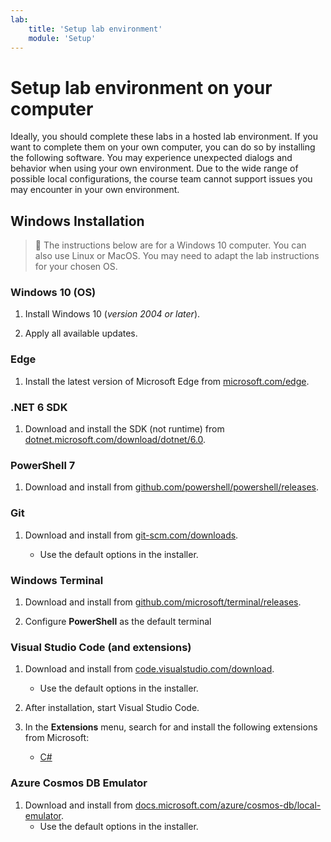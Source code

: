 ```yaml
---
lab:
    title: 'Setup lab environment'
    module: 'Setup'
---
```


# Setup lab environment on your computer

Ideally, you should complete these labs in a hosted lab environment. If you want to complete them on your own computer, you can do so by installing the following software. You may experience unexpected dialogs and behavior when using your own environment. Due to the wide range of possible local configurations, the course team cannot support issues you may encounter in your own environment.

## Windows Installation

> &#128221; The instructions below are for a Windows 10 computer. You can also use Linux or MacOS. You may need to adapt the lab instructions for your chosen OS.

### Windows 10 (OS)

1. Install Windows 10 (*version 2004 or later*).

1. Apply all available updates.

### Edge

1. Install the latest version of Microsoft Edge from [microsoft.com/edge].

### .NET 6 SDK

1. Download and install the SDK (not runtime) from [dotnet.microsoft.com/download/dotnet/6.0].

### PowerShell 7

1. Download and install from [github.com/powershell/powershell/releases].

### Git

1. Download and install from [git-scm.com/downloads].

    - Use the default options in the installer.

### Windows Terminal

1. Download and install from [github.com/microsoft/terminal/releases].

1. Configure **PowerShell** as the default terminal

### Visual Studio Code (and extensions)

1. Download and install from [code.visualstudio.com/download].

    - Use the default options in the installer.

1. After installation, start Visual Studio Code.

1. In the **Extensions** menu, search for and install the following extensions from Microsoft:

    - [C#][marketplace.visualstudio.com/ms-dotnettools.csharp]

### Azure Cosmos DB Emulator

1. Download and install from [docs.microsoft.com/azure/cosmos-db/local-emulator].
    - Use the default options in the installer.

[code.visualstudio.com/download]: https://code.visualstudio.com/download
[docs.microsoft.com/azure/cosmos-db/local-emulator]: https://docs.microsoft.com/azure/cosmos-db/local-emulator#download-the-emulator
[dotnet.microsoft.com/download/dotnet/6.0]: https://dotnet.microsoft.com/download/dotnet/6.0
[git-scm.com/downloads]: https://git-scm.com/downloads
[github.com/microsoft/terminal/releases]: https://github.com/microsoft/terminal/releases/latest
[github.com/powershell/powershell/releases]: https://github.com/powershell/powershell/releases/latest
[marketplace.visualstudio.com/ms-dotnettools.csharp]: https://marketplace.visualstudio.com/items?itemName=ms-dotnettools.csharp
[microsoft.com/edge]: https://microsoft.com/edge
